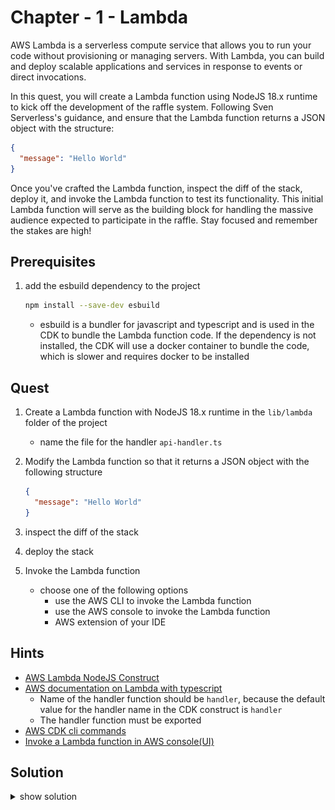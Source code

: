 # Chapter - 1 - Lambda

AWS Lambda is a serverless compute service that allows you to run your code without provisioning or managing servers. 
With Lambda, you can build and deploy scalable applications and services in response to events or direct invocations.


In this quest, you will create a Lambda function using NodeJS 18.x runtime to kick off the development of the raffle system. 
Following Sven Serverless's guidance, and ensure that the Lambda function returns a JSON object with the structure:

```json
{
  "message": "Hello World"
}
```
Once you've crafted the Lambda function, inspect the diff of the stack, deploy it, and invoke the Lambda function to test its functionality. 
This initial Lambda function will serve as the building block for handling the massive audience expected to participate in the raffle. 
Stay focused and remember the stakes are high!

## Prerequisites

1. add the esbuild dependency to the project

   ```bash
   npm install --save-dev esbuild
   ```

   - esbuild is a bundler for javascript and typescript and is used in the CDK to bundle the Lambda function code. If the dependency is not installed, the CDK will use a docker container to bundle the code, which is slower and requires docker to be installed

## Quest

1. Create a Lambda function with NodeJS 18.x runtime in the `lib/lambda` folder of the project

   - name the file for the handler `api-handler.ts`

1. Modify the Lambda function so that it returns a JSON object with the following structure

   ```json
   {
     "message": "Hello World"
   }
   ```

1. inspect the diff of the stack

1. deploy the stack

1. Invoke the Lambda function

   - choose one of the following options
     - use the AWS CLI to invoke the Lambda function
     - use the AWS console to invoke the Lambda function
     - AWS extension of your IDE

## Hints

- [AWS Lambda NodeJS Construct](https://docs.aws.amazon.com/cdk/api/v2/docs/aws-cdk-lib.aws_lambda_nodejs-readme.html)
- [AWS documentation on Lambda with typescript](https://docs.aws.amazon.com/lambda/latest/dg/typescript-handler.html)
  - Name of the handler function should be `handler`, because the default value for the handler name in the CDK construct is `handler`
  - The handler function must be exported
- [AWS CDK cli commands](https://docs.aws.amazon.com/cdk/v2/guide/cli.html)
- [Invoke a Lambda function in AWS console(UI)](hhttps://docs.aws.amazon.com/lambda/latest/dg/testing-functions.html)

## Solution

<details>
<summary>show solution</summary>

1. create a folder called `lambda` in the `lib` folder of the project
   - these folder will contain all handler code of all the Lambda functions we will use in the project
1. create a file called `api-handler.ts` in the `lambda` folder
   - this is the handler code for the Lambda function
1. open the `lib/lambda/api-handler.ts` file and add the following code

   ```typescript
   // the exported handler function that is invoked on every request
   export const handler = async () => {
     return {
       message: "Hello World",
     };
   };
   ```

1. Add the Lambda function with NodeJS 18.x runtime to the stack in the `lib/stack.ts` file

   ```typescript
   const lambda = new NodejsFunction(this, "ApiHandlerLambda", {
     runtime: Runtime.NODEJS_18_X,
     entry: "lib/lambda/api-handler.ts",
   });
   ```

1. see the diff of the stack

   ```bash
    npm run cdk diff
   ```

   ![diff of the stack](./images/chapter-1-cdk-diff.png)

1. deploy the stack

   ```bash
    npm run cdk deploy
   ```

   ![deploy the stack](./images/chapter-1-cdk-deploy.png)

1. Invoke the Lambda function

   - list function names

     ```bash
      aws lambda list-functions --query 'Functions[].FunctionName'
     ```

   - use the AWS CLI to invoke the Lambda function

     ```bash
     aws lambda invoke --function-name <name of the lambda function> --log-type Tail /dev/stdout
     ```

</details>
